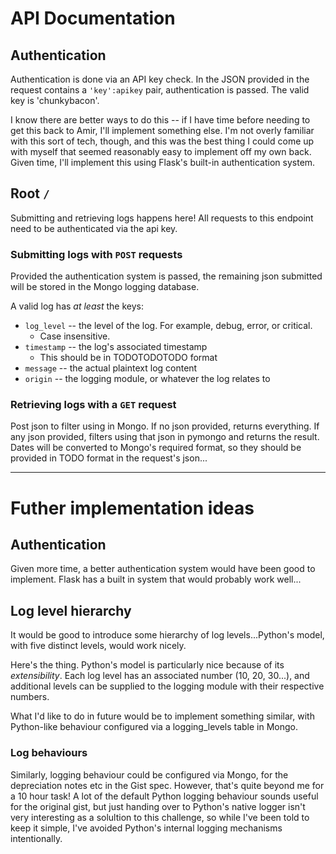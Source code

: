 # API Documentation

## Authentication

Authentication is done via an API key check. In the JSON provided in the request contains a `'key':apikey` pair, authentication is passed. The valid key is 'chunkybacon'.

I know there are better ways to do this -- if I have time before needing to get this back to Amir, I'll implement something else. I'm not overly familiar with this sort of tech, though, and this was the best thing I could come up with myself that seemed reasonably easy to implement off my own back. Given time, I'll implement this using Flask's built-in authentication system. 

## Root `/`

Submitting and retrieving logs happens here! All requests to this endpoint need to be authenticated via the api key.

### Submitting logs with `POST` requests
Provided the authentication system is passed, the remaining json submitted will be stored in the Mongo logging database.

A valid log has *at least* the keys:

* `log_level` -- the level of the log. For example, debug, error, or critical.
  * Case insensitive.
* `timestamp` -- the log's associated timestamp
  * This should be in TODOTODOTODO format
* `message` -- the actual plaintext log content
* `origin` -- the logging module, or whatever the log relates to

### Retrieving logs with a `GET` request

Post json to filter using in Mongo. If no json provided, returns everything. If any json provided, filters using that json in pymongo and returns the result. Dates will be converted to Mongo's required format, so they should be provided in TODO format in the request's json...

---

# Futher implementation ideas

## Authentication

Given more time, a better authentication system would have been good to implement. Flask has a built in system that would probably work well...

## Log level hierarchy

It would be good to introduce some hierarchy of log levels...Python's model, with five distinct levels, would work nicely.

Here's the thing. Python's model is particularly nice because of its *extensibility*. Each log level has an associated number (10, 20, 30...), and additional levels can be supplied to the logging module with their respective numbers.

What I'd like to do in future would be to implement something similar, with Python-like behaviour configured via a logging_levels table in Mongo.

### Log behaviours

Similarly, logging behaviour could be configured via Mongo, for the depreciation notes etc in the Gist spec. However, that's quite beyond me for a 10 hour task! A lot of the default Python logging behaviour sounds useful for the original gist, but just handing over to Python's native logger isn't very interesting as a solultion to this challenge, so while I've been told to keep it simple, I've avoided Python's internal logging mechanisms intentionally.
